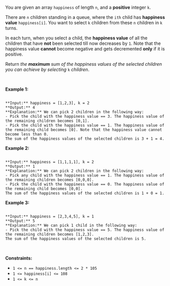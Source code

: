 You are given an array `happiness` of length `n`, and a **positive** integer `k`.


There are `n` children standing in a queue, where the `ith` child has **happiness value** `happiness[i]`. You want to select `k` children from these `n` children in `k` turns.


In each turn, when you select a child, the **happiness value** of all the children that have **not** been selected till now decreases by `1`. Note that the happiness value **cannot** become negative and gets decremented **only** if it is positive.


Return *the **maximum** sum of the happiness values of the selected children you can achieve by selecting* `k` *children*.


 


**Example 1:**



```

**Input:** happiness = [1,2,3], k = 2
**Output:** 4
**Explanation:** We can pick 2 children in the following way:
- Pick the child with the happiness value == 3. The happiness value of the remaining children becomes [0,1].
- Pick the child with the happiness value == 1. The happiness value of the remaining child becomes [0]. Note that the happiness value cannot become less than 0.
The sum of the happiness values of the selected children is 3 + 1 = 4.

```

**Example 2:**



```

**Input:** happiness = [1,1,1,1], k = 2
**Output:** 1
**Explanation:** We can pick 2 children in the following way:
- Pick any child with the happiness value == 1. The happiness value of the remaining children becomes [0,0,0].
- Pick the child with the happiness value == 0. The happiness value of the remaining child becomes [0,0].
The sum of the happiness values of the selected children is 1 + 0 = 1.

```

**Example 3:**



```

**Input:** happiness = [2,3,4,5], k = 1
**Output:** 5
**Explanation:** We can pick 1 child in the following way:
- Pick the child with the happiness value == 5. The happiness value of the remaining children becomes [1,2,3].
The sum of the happiness values of the selected children is 5.

```

 


**Constraints:**


* `1 <= n == happiness.length <= 2 * 105`
* `1 <= happiness[i] <= 108`
* `1 <= k <= n`



